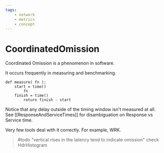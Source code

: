 ```yaml
---
tags:
    - network
    - metrics
    - concept
---
```


# CoordinatedOmission

Coordinated Omission is a phenomenon in software.

It occurs frequently in measuring and benchmarking.

```example
def measure( fn ):
    start = time()
        fn
    finish = time()
        return finish - start
```

Notice that any delay outside of the timing window isn't measured at all. See \[\[ResponseAndServiceTimes]] for disambiguation on Response vs Service time.

Very few tools deal with it correctly. For example, WRK.

> \#todo "vertical rises in the latency tend to indicate omission"
> check HdrHistogram
